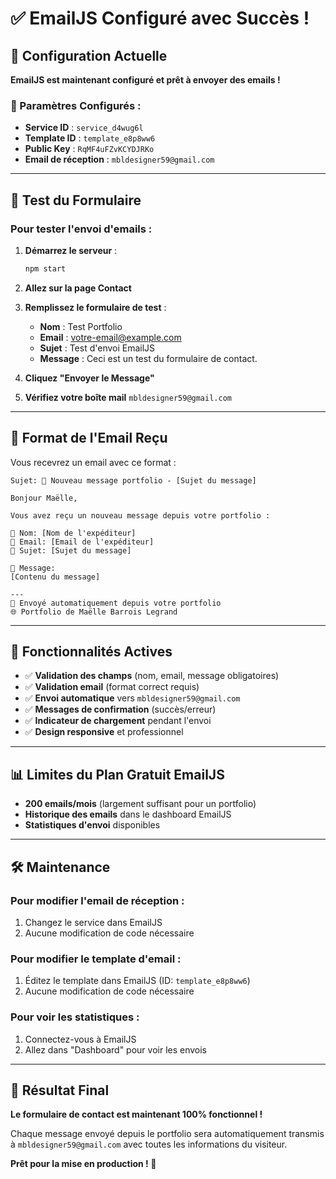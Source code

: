 # ✅ EmailJS Configuré avec Succès !

## 🎯 Configuration Actuelle

**EmailJS est maintenant configuré et prêt à envoyer des emails !**

### 📧 Paramètres Configurés :
- **Service ID** : `service_d4wug6l`
- **Template ID** : `template_e8p8ww6`
- **Public Key** : `RqMF4uFZvKCYDJRKo`
- **Email de réception** : `mbldesigner59@gmail.com`

---

## 🧪 Test du Formulaire

### **Pour tester l'envoi d'emails :**

1. **Démarrez le serveur** :
   ```bash
   npm start
   ```

2. **Allez sur la page Contact**

3. **Remplissez le formulaire de test** :
   - **Nom** : Test Portfolio
   - **Email** : votre-email@example.com
   - **Sujet** : Test d'envoi EmailJS
   - **Message** : Ceci est un test du formulaire de contact.

4. **Cliquez "Envoyer le Message"**

5. **Vérifiez votre boîte mail** `mbldesigner59@gmail.com`

---

## 📨 Format de l'Email Reçu

Vous recevrez un email avec ce format :

```
Sujet: 📩 Nouveau message portfolio - [Sujet du message]

Bonjour Maëlle,

Vous avez reçu un nouveau message depuis votre portfolio :

👤 Nom: [Nom de l'expéditeur]
📧 Email: [Email de l'expéditeur]
📝 Sujet: [Sujet du message]

💬 Message:
[Contenu du message]

---
🤖 Envoyé automatiquement depuis votre portfolio
🌐 Portfolio de Maëlle Barrois Legrand
```

---

## 🔧 Fonctionnalités Actives

- ✅ **Validation des champs** (nom, email, message obligatoires)
- ✅ **Validation email** (format correct requis)
- ✅ **Envoi automatique** vers `mbldesigner59@gmail.com`
- ✅ **Messages de confirmation** (succès/erreur)
- ✅ **Indicateur de chargement** pendant l'envoi
- ✅ **Design responsive** et professionnel

---

## 📊 Limites du Plan Gratuit EmailJS

- **200 emails/mois** (largement suffisant pour un portfolio)
- **Historique des emails** dans le dashboard EmailJS
- **Statistiques d'envoi** disponibles

---

## 🛠️ Maintenance

### **Pour modifier l'email de réception :**
1. Changez le service dans EmailJS
2. Aucune modification de code nécessaire

### **Pour modifier le template d'email :**
1. Éditez le template dans EmailJS (ID: `template_e8p8ww6`)
2. Aucune modification de code nécessaire

### **Pour voir les statistiques :**
1. Connectez-vous à EmailJS
2. Allez dans "Dashboard" pour voir les envois

---

## 🎉 Résultat Final

**Le formulaire de contact est maintenant 100% fonctionnel !**

Chaque message envoyé depuis le portfolio sera automatiquement transmis à `mbldesigner59@gmail.com` avec toutes les informations du visiteur.

**Prêt pour la mise en production ! 🚀**